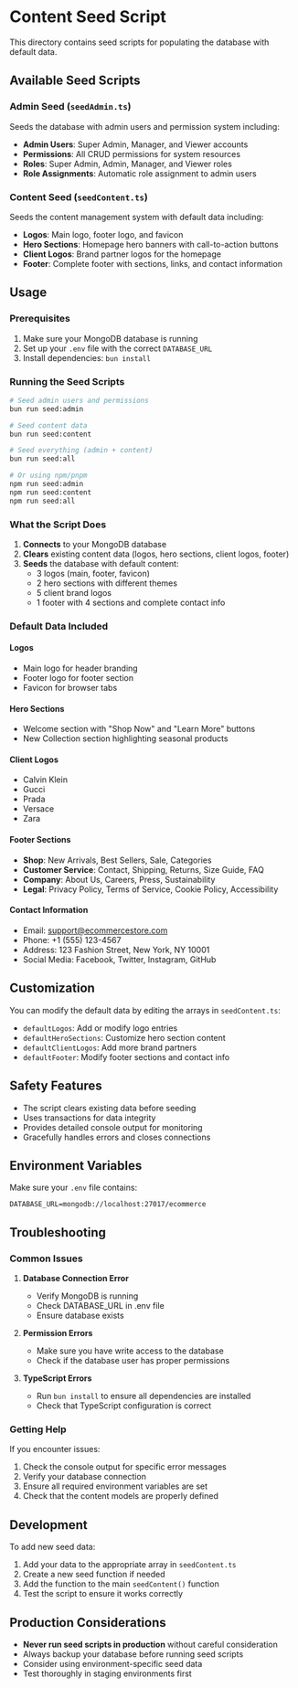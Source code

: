 # Content Seed Script

This directory contains seed scripts for populating the database with default data.

## Available Seed Scripts

### Admin Seed (`seedAdmin.ts`)

Seeds the database with admin users and permission system including:

- **Admin Users**: Super Admin, Manager, and Viewer accounts
- **Permissions**: All CRUD permissions for system resources
- **Roles**: Super Admin, Admin, Manager, and Viewer roles
- **Role Assignments**: Automatic role assignment to admin users

### Content Seed (`seedContent.ts`)

Seeds the content management system with default data including:

- **Logos**: Main logo, footer logo, and favicon
- **Hero Sections**: Homepage hero banners with call-to-action buttons
- **Client Logos**: Brand partner logos for the homepage
- **Footer**: Complete footer with sections, links, and contact information

## Usage

### Prerequisites

1. Make sure your MongoDB database is running
2. Set up your `.env` file with the correct `DATABASE_URL`
3. Install dependencies: `bun install`

### Running the Seed Scripts

```bash
# Seed admin users and permissions
bun run seed:admin

# Seed content data
bun run seed:content

# Seed everything (admin + content)
bun run seed:all

# Or using npm/pnpm
npm run seed:admin
npm run seed:content
npm run seed:all
```

### What the Script Does

1. **Connects** to your MongoDB database
2. **Clears** existing content data (logos, hero sections, client logos, footer)
3. **Seeds** the database with default content:
   - 3 logos (main, footer, favicon)
   - 2 hero sections with different themes
   - 5 client brand logos
   - 1 footer with 4 sections and complete contact info

### Default Data Included

#### Logos
- Main logo for header branding
- Footer logo for footer section
- Favicon for browser tabs

#### Hero Sections
- Welcome section with "Shop Now" and "Learn More" buttons
- New Collection section highlighting seasonal products

#### Client Logos
- Calvin Klein
- Gucci
- Prada
- Versace
- Zara

#### Footer Sections
- **Shop**: New Arrivals, Best Sellers, Sale, Categories
- **Customer Service**: Contact, Shipping, Returns, Size Guide, FAQ
- **Company**: About Us, Careers, Press, Sustainability
- **Legal**: Privacy Policy, Terms of Service, Cookie Policy, Accessibility

#### Contact Information
- Email: support@ecommercestore.com
- Phone: +1 (555) 123-4567
- Address: 123 Fashion Street, New York, NY 10001
- Social Media: Facebook, Twitter, Instagram, GitHub

## Customization

You can modify the default data by editing the arrays in `seedContent.ts`:

- `defaultLogos`: Add or modify logo entries
- `defaultHeroSections`: Customize hero section content
- `defaultClientLogos`: Add more brand partners
- `defaultFooter`: Modify footer sections and contact info

## Safety Features

- The script clears existing data before seeding
- Uses transactions for data integrity
- Provides detailed console output for monitoring
- Gracefully handles errors and closes connections

## Environment Variables

Make sure your `.env` file contains:

```env
DATABASE_URL=mongodb://localhost:27017/ecommerce
```

## Troubleshooting

### Common Issues

1. **Database Connection Error**
   - Verify MongoDB is running
   - Check DATABASE_URL in .env file
   - Ensure database exists

2. **Permission Errors**
   - Make sure you have write access to the database
   - Check if the database user has proper permissions

3. **TypeScript Errors**
   - Run `bun install` to ensure all dependencies are installed
   - Check that TypeScript configuration is correct

### Getting Help

If you encounter issues:

1. Check the console output for specific error messages
2. Verify your database connection
3. Ensure all required environment variables are set
4. Check that the content models are properly defined

## Development

To add new seed data:

1. Add your data to the appropriate array in `seedContent.ts`
2. Create a new seed function if needed
3. Add the function to the main `seedContent()` function
4. Test the script to ensure it works correctly

## Production Considerations

- **Never run seed scripts in production** without careful consideration
- Always backup your database before running seed scripts
- Consider using environment-specific seed data
- Test thoroughly in staging environments first
